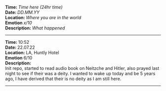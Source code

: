 <strong>Time: </strong>  <em>Time here (24hr time)</em> 
<br>
<strong>Date: </strong>  <em>DD.MM.YY</em> 
<br>
<strong>Location: </strong> <em>Where you are in the world </em>
<br>
<strong>Emotion </strong> <em>x/10 </em>
<br>
<strong>Description: </strong> <em>What happened</em>

<hr>

<strong>Time: </strong>  10:52
<br>
<strong>Date: </strong>  22.07.22
<br>
<strong>Location: </strong> LA, Huntly Hotel
<br>
<strong>Emotion </strong> 6/10
<br>
<strong>Description: </strong>
<br>
Init repo, started to read audio book on Neitzche and Hitler, also prayed last night to see if their was a deity. I wanted to wake up today and be 5 years ago, I have derived that their is no deity as I am still here.

<hr>
